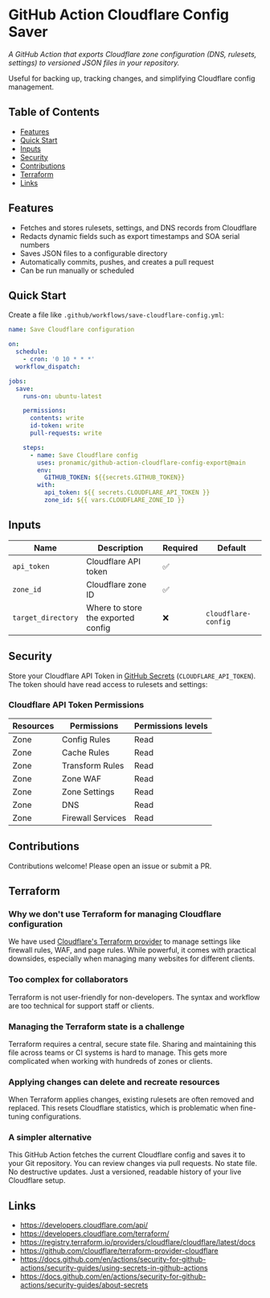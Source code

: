 # GitHub Action Cloudflare Config Saver

_A GitHub Action that exports Cloudflare zone configuration (DNS, rulesets, settings) to versioned JSON files in your repository._

Useful for backing up, tracking changes, and simplifying Cloudflare config management.

## Table of Contents

- [Features](#features)
- [Quick Start](#quick-start)
- [Inputs](#inputs)
- [Security](#security)
- [Contributions](#contributions)
- [Terraform](#terraform)
- [Links](#links)

## Features

- Fetches and stores rulesets, settings, and DNS records from Cloudflare
- Redacts dynamic fields such as export timestamps and SOA serial numbers
- Saves JSON files to a configurable directory
- Automatically commits, pushes, and creates a pull request
- Can be run manually or scheduled

## Quick Start

Create a file like `.github/workflows/save-cloudflare-config.yml`:

```yml
name: Save Cloudflare configuration

on:
  schedule:
    - cron: '0 10 * * *'
  workflow_dispatch:

jobs:
  save:
    runs-on: ubuntu-latest

    permissions:
      contents: write
      id-token: write
      pull-requests: write

    steps:
      - name: Save Cloudflare config
        uses: pronamic/github-action-cloudflare-config-export@main
        env:
          GITHUB_TOKEN: ${{secrets.GITHUB_TOKEN}}
        with:
          api_token: ${{ secrets.CLOUDFLARE_API_TOKEN }}
          zone_id: ${{ vars.CLOUDFLARE_ZONE_ID }}
```

## Inputs

| Name               | Description                        | Required | Default             |
| ------------------ | ---------------------------------- | -------- | ------------------- |
| `api_token`        | Cloudflare API token               | ✅       |                     |
| `zone_id`          | Cloudflare zone ID                 | ✅       |                     |
| `target_directory` | Where to store the exported config | ❌       | `cloudflare-config` |

## Security

Store your Cloudflare API Token in [GitHub Secrets](https://docs.github.com/en/actions/security-for-github-actions/security-guides/about-secrets) (`CLOUDFLARE_API_TOKEN`). The token should have read access to rulesets and settings:

### Cloudflare API Token Permissions

| Resources | Permissions       | Permissions levels |
| --------- | ----------------- | ------------------ |
| Zone      | Config Rules      | Read               |
| Zone      | Cache Rules       | Read               |
| Zone      | Transform Rules   | Read               |
| Zone      | Zone WAF          | Read               |
| Zone      | Zone Settings     | Read               |
| Zone      | DNS               | Read               |
| Zone      | Firewall Services | Read               |

## Contributions

Contributions welcome! Please open an issue or submit a PR.

## Terraform

### Why we don't use Terraform for managing Cloudflare configuration

We have used [Cloudflare's Terraform provider](https://developers.cloudflare.com/terraform/) to manage settings like firewall rules, WAF, and page rules. While powerful, it comes with practical downsides, especially when managing many websites for different clients.

### Too complex for collaborators

Terraform is not user-friendly for non-developers. The syntax and workflow are too technical for support staff or clients.

### Managing the Terraform state is a challenge

Terraform requires a central, secure state file. Sharing and maintaining this file across teams or CI systems is hard to manage. This gets more complicated when working with hundreds of zones or clients.

### Applying changes can delete and recreate resources

When Terraform applies changes, existing rulesets are often removed and replaced. This resets Cloudflare statistics, which is problematic when fine-tuning configurations.

### A simpler alternative

This GitHub Action fetches the current Cloudflare config and saves it to your Git repository. You can review changes via pull requests. No state file. No destructive updates. Just a versioned, readable history of your live Cloudflare setup.

## Links

- https://developers.cloudflare.com/api/
- https://developers.cloudflare.com/terraform/
- https://registry.terraform.io/providers/cloudflare/cloudflare/latest/docs
- https://github.com/cloudflare/terraform-provider-cloudflare
- https://docs.github.com/en/actions/security-for-github-actions/security-guides/using-secrets-in-github-actions
- https://docs.github.com/en/actions/security-for-github-actions/security-guides/about-secrets
